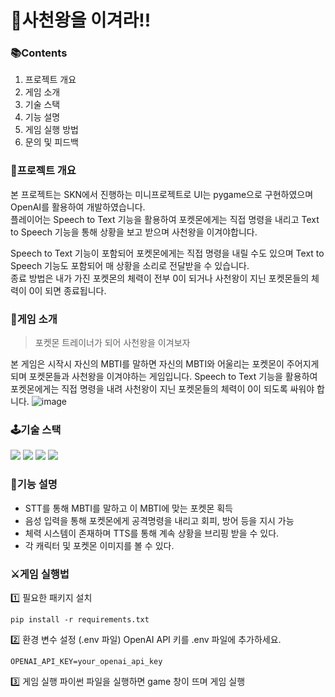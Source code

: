 # 👾사천왕을 이겨라!!

### 📚Contents
1. 프로젝트 개요
2. 게임 소개
3. 기술 스택
4. 기능 설명
5. 게임 실행 방법
6. 문의 및 피드백

### 🌌프로젝트 개요
본 프로젝트는 SKN에서 진행하는 미니프로젝트로 UI는 pygame으로 구현하였으며 OpenAI를 활용하여 개발하였습니다.  
플레이어는 Speech to Text 기능을 활용하여 포켓몬에게는 직접 명령을 내리고 Text to Speech 기능을 통해 상황을 보고 받으며 사천왕을 이겨야합니다.

Speech to Text 기능이 포함되어 포켓몬에게는 직접 명령을 내릴 수도 있으며 Text to Speech 기능도 포함되어 매 상황을 소리로 전달받을 수 있습니다.  
종료 방법은 내가 가진 포켓몬의 체력이 전부 0이 되거나 사천왕이 지닌 포켓몬들의 체력이 0이 되면 종료됩니다.

### 🐉게임 소개
> 포켓몬 트레이너가 되어 사천왕을 이겨보자

본 게임은 시작시 자신의 MBTI를 말하면 자신의 MBTI와 어울리는 포켓몬이 주어지게 되며 포켓몬들과 사천왕을 이겨야하는 게임입니다.
Speech to Text 기능을 활용하여 포켓몬에게는 직접 명령을 내려 사천왕이 지닌 포켓몬들의 체력이 0이 되도록 싸워야 합니다.
![image](https://github.com/user-attachments/assets/e996d878-7b58-4f4d-a422-07f9a729ae1c)

### 🕹️기술 스택
<img src="https://img.shields.io/badge/python-3776AB?style=for-the-badge&logo=python&logoColor=white">
<img src="https://img.shields.io/badge/openai-412991?style=for-the-badge&logo=openai&logoColor=white">
<img src="https://img.shields.io/badge/dall.e-3776AB?style=for-the-badge&logo=dall.e&logoColor=white">
<img src="https://img.shields.io/badge/TTS-3776AB?style=for-the-badge&logo=TTS&logoColor=white">

### 📑기능 설명
- STT를 통해 MBTI를 말하고 이 MBTI에 맞는 포켓몬 획득
- 음성 입력을 통해 포켓몬에게 공격명령을 내리고 회피, 방어 등을 지시 가능
- 체력 시스템이 존재하며 TTS를 통해 계속 상황을 브리핑 받을 수 있다.
- 각 캐릭터 및 포켓몬 이미지를 볼 수 있다.

### ⚔️게임 실행법
1️⃣ 필요한 패키지 설치
```
pip install -r requirements.txt
```
2️⃣ 환경 변수 설정 (.env 파일)
OpenAI API 키를 .env 파일에 추가하세요.
```
OPENAI_API_KEY=your_openai_api_key
```
3️⃣ 게임 실행
파이썬 파일을 실행하면 game 창이 뜨며 게임 실행
